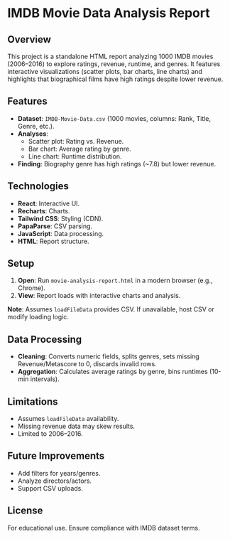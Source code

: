 # IMDB Movie Data Analysis Report

## Overview
This project is a standalone HTML report analyzing 1000 IMDB movies (2006–2016) to explore ratings, revenue, runtime, and genres. It features interactive visualizations (scatter plots, bar charts, line charts) and highlights that biographical films have high ratings despite lower revenue.

## Features
- **Dataset**: `IMDB-Movie-Data.csv` (1000 movies, columns: Rank, Title, Genre, etc.).
- **Analyses**:
  - Scatter plot: Rating vs. Revenue.
  - Bar chart: Average rating by genre.
  - Line chart: Runtime distribution.
- **Finding**: Biography genre has high ratings (~7.8) but lower revenue.

## Technologies
- **React**: Interactive UI.
- **Recharts**: Charts.
- **Tailwind CSS**: Styling (CDN).
- **PapaParse**: CSV parsing.
- **JavaScript**: Data processing.
- **HTML**: Report structure.

## Setup
1. **Open**: Run `movie-analysis-report.html` in a modern browser (e.g., Chrome).
2. **View**: Report loads with interactive charts and analysis.

**Note**: Assumes `loadFileData` provides CSV. If unavailable, host CSV or modify loading logic.

## Data Processing
- **Cleaning**: Converts numeric fields, splits genres, sets missing Revenue/Metascore to 0, discards invalid rows.
- **Aggregation**: Calculates average ratings by genre, bins runtimes (10-min intervals).

## Limitations
- Assumes `loadFileData` availability.
- Missing revenue data may skew results.
- Limited to 2006–2016.

## Future Improvements
- Add filters for years/genres.
- Analyze directors/actors.
- Support CSV uploads.

## License
For educational use. Ensure compliance with IMDB dataset terms.
